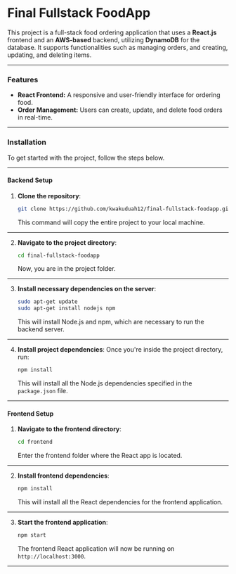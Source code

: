 # Final Fullstack FoodApp

This project is a full-stack food ordering application that uses a **React.js** frontend and an **AWS-based** backend, utilizing **DynamoDB** for the database. It supports functionalities such as managing orders, and creating, updating, and deleting items.

****

### Features
- **React Frontend:** A responsive and user-friendly interface for ordering food.
- **Order Management:** Users can create, update, and delete food orders in real-time.

****

### Installation

To get started with the project, follow the steps below.

****

#### Backend Setup

1. **Clone the repository**:
    ```bash
    git clone https://github.com/kwakuduah12/final-fullstack-foodapp.git
    ```
    This command will copy the entire project to your local machine.

****

2. **Navigate to the project directory**:
    ```bash
    cd final-fullstack-foodapp
    ```
    Now, you are in the project folder.

****

3. **Install necessary dependencies on the server**:
    ```bash
    sudo apt-get update
    sudo apt-get install nodejs npm
    ```
    This will install Node.js and npm, which are necessary to run the backend server.

****

4. **Install project dependencies**:
    Once you're inside the project directory, run:
    ```bash
    npm install
    ```
    This will install all the Node.js dependencies specified in the `package.json` file.

****

#### Frontend Setup

1. **Navigate to the frontend directory**:
    ```bash
    cd frontend
    ```
    Enter the frontend folder where the React app is located.

****

2. **Install frontend dependencies**:
    ```bash
    npm install
    ```
    This will install all the React dependencies for the frontend application.

****

3. **Start the frontend application**:
    ```bash
    npm start
    ```
    The frontend React application will now be running on `http://localhost:3000`.

****



